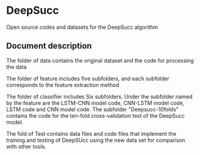 # DeepSucc
 Open source codes and datasets for the DeepSucc algorithm

## Document description


The folder of data contains the original dataset and the code for processing the data

The folder of feature includes five subfolders, and each subfolder corresponds to the feature extraction method

The folder of classifier includes Six subfolders. Under the subfolder named by the feature are the LSTM-CNN model code, CNN-LSTM model code, LSTM code and CNN model code. The subfolder "Deepsucc-10folds" contains the code for the ten-fold cross-validation test of the DeepSucc model.

The fold of Test contains data files and code files that implement the training and testing of DeepSUcc using the new data set for comparison with other tools.
